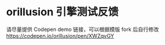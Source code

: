 # orillusion 引擎测试反馈

请尽量提供 Codepen demo 链接，可以根据模版 fork 后自行修改
https://codepen.io/orillusion/pen/XWZqvGY
